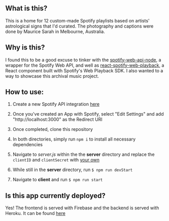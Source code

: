 ## What is this?

This is a home for 12 custom-made Spotify playlists based on artists' astrological signs that I'd curated. The photography and captions were done by Maurice Sarah in Melbourne, Australia.

## Why is this?

I found this to be a good excuse to tinker with the [spotify-web-api-node](https://www.npmjs.com/package/spotify-web-api-node), a wrapper for the Spotify Web API, and well as [react-spotify-web-playback](https://www.npmjs.com/package/react-spotify-web-playback), a React component built with Spotify's Web Playback SDK. I also wanted to a way to showcase this archival music project.


## How to use:

1. Create a new Spotify API integration [here](https://developer.spotify.com/dashboard/)

2. Once you've created an App with Spotify, select "Edit Settings" and add "http://localhost:3000" as the Redirect URI 

3. Once completed, clone this repository

4. In both directories, simply run `npm i` to install all necessary dependencies

5. Navigate to *server.js* within the the **server** directory and replace the `clientID` and `clientSecret` with [your own](https://developer.spotify.com/dashboard/) 

5. While still in the  **server** directory, run `$ npm run devStart`

6. Navigate to **client** and run `$ npm run start`

## Is this app currently deployed?

Yes! The frontend is served with Firebase and the backend is served with Heroku. It can be found [here](https://zodiacmusicplayer.web.app)